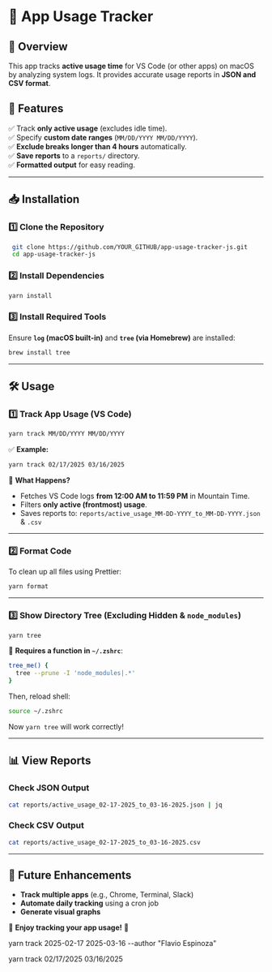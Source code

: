 # 📌 App Usage Tracker

## 🚀 Overview
This app tracks **active usage time** for VS Code (or other apps) on macOS by analyzing system logs. It provides accurate usage reports in **JSON and CSV format**.

## 📂 Features
✅ Track **only active usage** (excludes idle time).  
✅ Specify **custom date ranges** (`MM/DD/YYYY MM/DD/YYYY`).  
✅ **Exclude breaks longer than 4 hours** automatically.  
✅ **Save reports** to a `reports/` directory.  
✅ **Formatted output** for easy reading.

---

## 📥 Installation
### **1️⃣ Clone the Repository**
```sh
 git clone https://github.com/YOUR_GITHUB/app-usage-tracker-js.git
 cd app-usage-tracker-js
```

### **2️⃣ Install Dependencies**
```sh
yarn install
```

### **3️⃣ Install Required Tools**
Ensure **`log` (macOS built-in)** and **`tree` (via Homebrew)** are installed:
```sh
brew install tree
```

---

## 🛠 Usage
### **1️⃣ Track App Usage (VS Code)**
```sh
yarn track MM/DD/YYYY MM/DD/YYYY
```
✅ **Example:**
```sh
yarn track 02/17/2025 03/16/2025
```

📌 **What Happens?**
- Fetches VS Code logs **from 12:00 AM to 11:59 PM** in Mountain Time.
- Filters **only active (frontmost) usage**.
- Saves reports to: `reports/active_usage_MM-DD-YYYY_to_MM-DD-YYYY.json` & `.csv`

---

### **2️⃣ Format Code**
To clean up all files using Prettier:
```sh
yarn format
```

---

### **3️⃣ Show Directory Tree (Excluding Hidden & `node_modules`)**
```sh
yarn tree
```
📌 **Requires a function in `~/.zshrc`**:
```sh
tree_me() {
  tree --prune -I 'node_modules|.*'
}
```
Then, reload shell:
```sh
source ~/.zshrc
```
Now `yarn tree` will work correctly!

---

## 📊 View Reports
### **Check JSON Output**
```sh
cat reports/active_usage_02-17-2025_to_03-16-2025.json | jq
```

### **Check CSV Output**
```sh
cat reports/active_usage_02-17-2025_to_03-16-2025.csv
```

---

## 🔧 Future Enhancements
- **Track multiple apps** (e.g., Chrome, Terminal, Slack)
- **Automate daily tracking** using a cron job
- **Generate visual graphs**

🚀 **Enjoy tracking your app usage!** 🚀


yarn track 2025-02-17 2025-03-16 --author "Flavio Espinoza"



yarn track 02/17/2025 03/16/2025